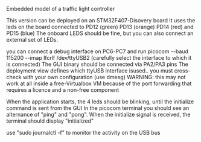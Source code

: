 Embedded model of a traffic light controller

This version can be deployed on an STM32F407-Disovery board
It uses the leds on the board connected to PD12 (green) PD13 (orange) PD14 (red) and PD15 (blue)
The onboard LEDS should be fine, but you can also connect an external set of LEDs.

you can connect a debug interface on PC6-PC7 and run picocom --baud 115200 --imap lfcrlf /dev/ttyUSB2
(carefully select the interface to which it is connected)
The GUI binary should be connected via PA2/PA3 pins
The deployment view defines which ttyUSB interface isused.. you must cross-check with your own configuration (use dmesg)
WARNING: this may not work at all inside a free-Virtualbox VM because of the port forwarding that requires a licence and a non-free component

When the application starts, the 4 leds should be blinking, until the initialize command is sent from the GUI
In the picocom terminal you should see an alternance of "ping" and "pong". When the initialize signal is received, the terminal should display "initialized"

use "sudo journalctl -f"  to monitor the activity on the USB bus
